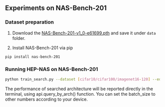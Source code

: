 ## Experiments on NAS-Bench-201

### Dataset preparation
1. Download the [NAS-Bench-201-v1_0-e61699.pth](https://drive.google.com/file/d/1SKW0Cu0u8-gb18zDpaAGi0f74UdXeGKs/view) and save it under `data` folder.

2. Install NAS-Bench-201 via pip
```
pip install nas-bench-201
```

### Running HEP-NAS on NAS-Bench-201

```bash
python train_search.py --dataset [cifar10/cifar100/imagenet16-120] --edge_crit hep --split_ckpts 10,20,30 --kd_loss multi_teacher --subnets_training_epochs 10 --batch_size 128
```

The performance of searched architecture will be reported directly in the terminal, using api.query_by_arch() function. You can set the batch_size to other numbers according to your device.

